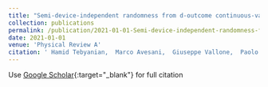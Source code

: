 ```yaml
---
title: "Semi-device-independent randomness from d-outcome continuous-variable detection"
collection: publications
permalink: /publication/2021-01-01-Semi-device-independent-randomness-from-d-outcome-continuous-variable-detection
date: 2021-01-01
venue: 'Physical Review A'
citation: ' Hamid Tebyanian,  Marco Avesani,  Giuseppe Vallone,  Paolo Villoresi, &quot;Semi-device-independent randomness from d-outcome continuous-variable detection.&quot; Physical Review A, 2021.'
---
```

Use [Google Scholar](https://scholar.google.com/scholar?q=Semi+device+independent+randomness+from+d+outcome+continuous+variable+detection){:target="_blank"} for full citation